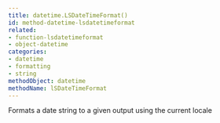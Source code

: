 ```yaml
---
title: datetime.LSDateTimeFormat()
id: method-datetime-lsdatetimeformat
related:
- function-lsdatetimeformat
- object-datetime
categories:
- datetime
- formatting
- string
methodObject: datetime
methodName: lSDateTimeFormat
---
```


Formats a date string to a given output using the current locale

